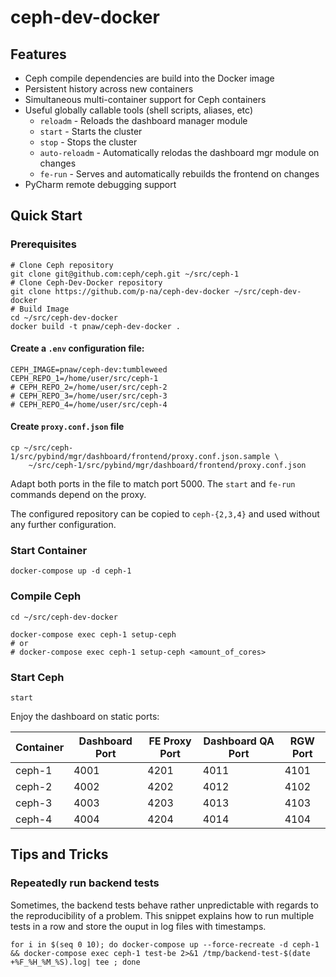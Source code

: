 # ceph-dev-docker

## Features

- Ceph compile dependencies are build into the Docker image
- Persistent history across new containers
- Simultaneous multi-container support for Ceph containers
- Useful globally callable tools (shell scripts, aliases, etc)
    - `reloadm`      - Reloads the dashboard manager module
    - `start`        - Starts the cluster
    - `stop`         - Stops the cluster
    - `auto-reloadm` - Automatically relodas the dashboard mgr module on
                       changes
    - `fe-run`       - Serves and automatically rebuilds the frontend on
                       changes
- PyCharm remote debugging support

## Quick Start

### Prerequisites

```
# Clone Ceph repository
git clone git@github.com:ceph/ceph.git ~/src/ceph-1
# Clone Ceph-Dev-Docker repository
git clone https://github.com/p-na/ceph-dev-docker ~/src/ceph-dev-docker
# Build Image
cd ~/src/ceph-dev-docker
docker build -t pnaw/ceph-dev-docker .
```

#### Create a `.env` configuration file:

```
CEPH_IMAGE=pnaw/ceph-dev:tumbleweed
CEPH_REPO_1=/home/user/src/ceph-1
# CEPH_REPO_2=/home/user/src/ceph-2
# CEPH_REPO_3=/home/user/src/ceph-3
# CEPH_REPO_4=/home/user/src/ceph-4
```

#### Create `proxy.conf.json` file

```
cp ~/src/ceph-1/src/pybind/mgr/dashboard/frontend/proxy.conf.json.sample \
    ~/src/ceph-1/src/pybind/mgr/dashboard/frontend/proxy.conf.json
```

Adapt both ports in the file to match port 5000. The `start` and `fe-run`
commands depend on the proxy.

The configured repository can be copied to `ceph-{2,3,4}` and used without any
further configuration.

### Start Container 

```
docker-compose up -d ceph-1
```

### Compile Ceph

```
cd ~/src/ceph-dev-docker

docker-compose exec ceph-1 setup-ceph
# or
# docker-compose exec ceph-1 setup-ceph <amount_of_cores>
```

### Start Ceph 

```
start
```

Enjoy the dashboard on static ports:

| Container | Dashboard Port | FE Proxy Port | Dashboard QA Port | RGW Port |
|-----------|----------------|---------------|-------------------|----------|
| ceph-1    | 4001           | 4201          | 4011              | 4101     |
| ceph-2    | 4002           | 4202          | 4012              | 4102     |
| ceph-3    | 4003           | 4203          | 4013              | 4103     |
| ceph-4    | 4004           | 4204          | 4014              | 4104     |


## Tips and Tricks

### Repeatedly run backend tests

Sometimes, the backend tests behave rather unpredictable with regards to the reproducibility of a problem.  This snippet explains how to run multiple tests in a row and store the ouput in log files with timestamps.

```
for i in $(seq 0 10); do docker-compose up --force-recreate -d ceph-1 && docker-compose exec ceph-1 test-be 2>&1 /tmp/backend-test-$(date +%F_%H_%M_%S).log| tee ; done
```
